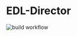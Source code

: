 # EDL-Director

![build workflow](https://github.com/emrysblack/EDL-Director/actions/workflows/build.yml/badge.svg)
